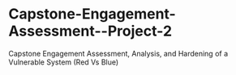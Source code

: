# Capstone-Engagement-Assessment--Project-2
Capstone Engagement Assessment, Analysis, and Hardening of a Vulnerable System (Red Vs Blue)
